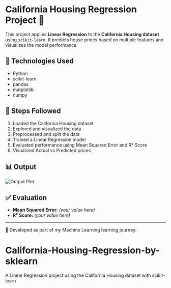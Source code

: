 # California Housing Regression Project 🏡

This project applies **Linear Regression** to the **California Housing dataset** using `scikit-learn`. It predicts house prices based on multiple features and visualizes the model performance.

## 🔧 Technologies Used
- Python
- scikit-learn
- pandas
- matplotlib
- numpy

## 📌 Steps Followed

1. Loaded the California Housing dataset
2. Explored and visualized the data
3. Preprocessed and split the data
4. Trained a Linear Regression model
5. Evaluated performance using Mean Squared Error and R² Score
6. Visualized Actual vs Predicted prices

## 📊 Output
![Output Plot](plot.png)

## ✅ Evaluation
- **Mean Squared Error:** _(your value here)_
- **R² Score:** _(your value here)_

---

🔗 Developed as part of my Machine Learning learning journey.

# California-Housing-Regression-by-sklearn
A Linear Regression project using the California Housing dataset with scikit-learn

